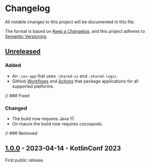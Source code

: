 # Changelog

All notable changes to this project will be documented in this file.

The format is based on [Keep a Changelog](https://keepachangelog.com/en/1.0.0/),
and this project adheres to [Semantic Versioning](https://semver.org/spec/v2.0.0.html).

## [Unreleased]

### Added

- An `:ios-app` that uses `:shared-ui` and `:shared-logic`.
- GitHub [Workflows](.github/workflows) and [Actions](.github/actions) that package applications for
  all supported platforms.

// ### Fixed

### Changed

- The build now requires Java 17.
- On macos the build now requires cocoapods.

// ### Removed

## [1.0.0] - 2023-04-14 - KotlinConf 2023

First public release.

[unreleased]: https://github.com/gradle/imaginate/compare/v1.0.0...HEAD
[1.0.0]: https://github.com/gradle/imaginate/releases/tag/v1.0.0
